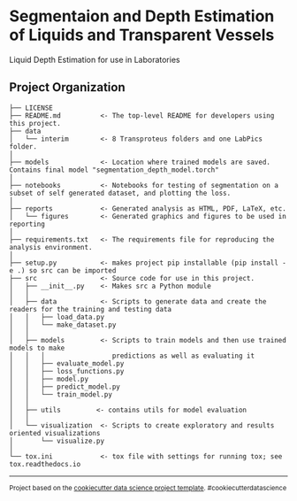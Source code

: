 Segmentaion and Depth Estimation of Liquids and Transparent Vessels
==============================

Liquid Depth Estimation for use in Laboratories

Project Organization
------------

    ├── LICENSE
    ├── README.md          <- The top-level README for developers using this project.
    ├── data
    │   └── interim        <- 8 Transproteus folders and one LabPics folder.
    │
    ├── models             <- Location where trained models are saved. Contains final model "segmentation_depth_model.torch"
    │
    ├── notebooks          <- Notebooks for testing of segmentation on a subset of self generated dataset, and plotting the loss.
    │    
    ├── reports            <- Generated analysis as HTML, PDF, LaTeX, etc.
    │   └── figures        <- Generated graphics and figures to be used in reporting
    │
    ├── requirements.txt   <- The requirements file for reproducing the analysis environment.
    │
    ├── setup.py           <- makes project pip installable (pip install -e .) so src can be imported
    ├── src                <- Source code for use in this project.
    │   ├── __init__.py    <- Makes src a Python module
    │   │
    │   ├── data           <- Scripts to generate data and create the readers for the training and testing data
    │   │   ├── load_data.py    
    │   │   └── make_dataset.py
    │   │
    │   ├── models         <- Scripts to train models and then use trained models to make
    │   │   │                 predictions as well as evaluating it
    │   │   ├── evaluate_model.py
    │   │   ├── loss_functions.py
    │   │   ├── model.py
    │   │   ├── predict_model.py
    │   │   └── train_model.py
    │   │    
    │   ├── utils         <- contains utils for model evaluation
    │   │
    │   └── visualization  <- Scripts to create exploratory and results oriented visualizations
    │       └── visualize.py
    │
    └── tox.ini            <- tox file with settings for running tox; see tox.readthedocs.io


--------

<p><small>Project based on the <a target="_blank" href="https://drivendata.github.io/cookiecutter-data-science/">cookiecutter data science project template</a>. #cookiecutterdatascience</small></p>
